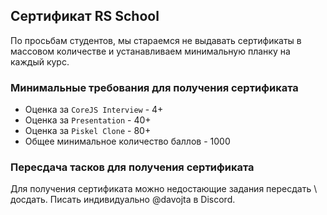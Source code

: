  ## Сертификат RS School 
 По просьбам студентов, мы стараемся не выдавать сертификаты в массовом количестве и устанавливаем минимальную планку на каждый курс. 
 
 ### Минимальные требования для получения сертификата
 * Оценка за `CoreJS Interview` - 4+ 
 * Оценка за `Presentation` - 40+
 * Оценка за `Piskel Clone` - 80+
 * Общее минимальное количество баллов - 1000   
 
 ### Пересдача тасков для получения сертификата
 Для получения сертификата можно недостающие задания пересдать \ досдать. Писать индивидуально @davojta в Discord.   

